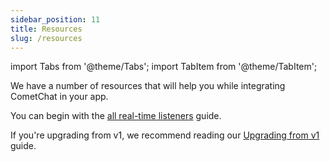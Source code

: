 ```yaml
---
sidebar_position: 11
title: Resources
slug: /resources
---
```

import Tabs from '@theme/Tabs';
import TabItem from '@theme/TabItem';

We have a number of resources that will help you while integrating CometChat in your app.

You can begin with the [all real-time listeners](./resources-all-real-time-listeners) guide.

If you're upgrading from v1, we recommend reading our [Upgrading from v1](./resources-upgrading-from-v1) guide.